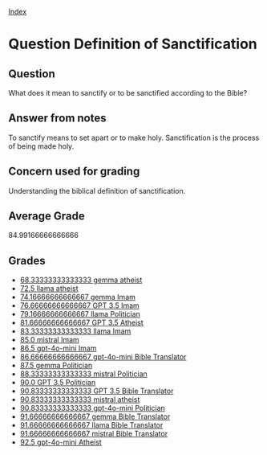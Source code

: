 
[Index](../../index.md)
# Question Definition of Sanctification
## Question
What does it mean to sanctify or to be sanctified according to the Bible?

## Answer from notes
To sanctify means to set apart or to make holy. Sanctification is the process of being made holy.

## Concern used for grading
Understanding the biblical definition of sanctification.

## Average Grade
84.99166666666666

## Grades
 * [68.33333333333333 gemma atheist](../answers/gemma_atheist/Definition_of_Sanctification.md)
 * [72.5 llama atheist](../answers/llama_atheist/Definition_of_Sanctification.md)
 * [74.16666666666667 gemma Imam](../answers/gemma_Imam/Definition_of_Sanctification.md)
 * [76.66666666666667 GPT 3.5 Imam](../answers/GPT_3.5_Imam/Definition_of_Sanctification.md)
 * [79.16666666666667 llama Politician](../answers/llama_Politician/Definition_of_Sanctification.md)
 * [81.66666666666667 GPT 3.5 Atheist](../answers/GPT_3.5_Atheist/Definition_of_Sanctification.md)
 * [83.33333333333333 llama Imam](../answers/llama_Imam/Definition_of_Sanctification.md)
 * [85.0 mistral Imam](../answers/mistral_Imam/Definition_of_Sanctification.md)
 * [86.5 gpt-4o-mini Imam](../answers/gpt-4o-mini_Imam/Definition_of_Sanctification.md)
 * [86.66666666666667 gpt-4o-mini Bible Translator](../answers/gpt-4o-mini_Bible_Translator/Definition_of_Sanctification.md)
 * [87.5 gemma Politician](../answers/gemma_Politician/Definition_of_Sanctification.md)
 * [88.33333333333333 mistral Politician](../answers/mistral_Politician/Definition_of_Sanctification.md)
 * [90.0 GPT 3.5 Politician](../answers/GPT_3.5_Politician/Definition_of_Sanctification.md)
 * [90.83333333333333 GPT 3.5 Bible Translator](../answers/GPT_3.5_Bible_Translator/Definition_of_Sanctification.md)
 * [90.83333333333333 mistral atheist](../answers/mistral_atheist/Definition_of_Sanctification.md)
 * [90.83333333333333 gpt-4o-mini Politician](../answers/gpt-4o-mini_Politician/Definition_of_Sanctification.md)
 * [91.66666666666667 gemma Bible Translator](../answers/gemma_Bible_Translator/Definition_of_Sanctification.md)
 * [91.66666666666667 llama Bible Translator](../answers/llama_Bible_Translator/Definition_of_Sanctification.md)
 * [91.66666666666667 mistral Bible Translator](../answers/mistral_Bible_Translator/Definition_of_Sanctification.md)
 * [92.5 gpt-4o-mini Atheist](../answers/gpt-4o-mini_Atheist/Definition_of_Sanctification.md)
